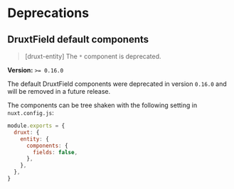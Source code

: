 # Deprecations


## DruxtField default components

> [druxt-entity] The `*` component is deprecated.

**Version:** `>= 0.16.0`

The default DruxtField components were deprecated in version `0.16.0` and will be removed in a future release.

The components can be tree shaken with the following setting in `nuxt.config.js`:

```js
module.exports = {
  druxt: {
    entity: {
      components: {
        fields: false,
      },
    },
  },
}
```
